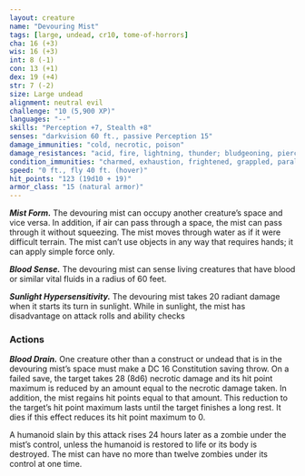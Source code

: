 ```yaml
---
layout: creature
name: "Devouring Mist"
tags: [large, undead, cr10, tome-of-horrors]
cha: 16 (+3)
wis: 16 (+3)
int: 8 (-1)
con: 13 (+1)
dex: 19 (+4)
str: 7 (-2)
size: Large undead
alignment: neutral evil
challenge: "10 (5,900 XP)"
languages: "--"
skills: "Perception +7, Stealth +8"
senses: "darkvision 60 ft., passive Perception 15"
damage_immunities: "cold, necrotic, poison"
damage_resistances: "acid, fire, lightning, thunder; bludgeoning, piercing, and slashing from nonmagical weapons"
condition_immunities: "charmed, exhaustion, frightened, grappled, paralyzed, petrified, poisoned, prone, restrained"
speed: "0 ft., fly 40 ft. (hover)"
hit_points: "123 (19d10 + 19)"
armor_class: "15 (natural armor)"
---
```


***Mist Form.*** The devouring mist can occupy another
creature’s space and vice versa. In addition, if air can pass
through a space, the mist can pass through it without squeezing.
The mist moves through water as if it were difficult terrain. The
mist can’t use objects in any way that requires hands; it can apply
simple force only.

***Blood Sense.*** The devouring mist can sense living creatures that have
blood or similar vital fluids in a radius of 60 feet.

***Sunlight Hypersensitivity.*** The devouring mist takes 20 radiant
damage when it starts its turn in sunlight. While in sunlight, the
mist has disadvantage on attack rolls and ability checks

### Actions

***Blood Drain.*** One creature other than a construct or undead that is in
the devouring mist’s space must make a DC 16 Constitution saving throw.
On a failed save, the target takes 28 (8d6) necrotic damage and its hit point
maximum is reduced by an amount equal to the necrotic damage taken. In
addition, the mist regains hit points equal to that amount. This reduction
to the target’s hit point maximum lasts until the target finishes a long rest.
It dies if this effect reduces its hit point maximum to 0.

A humanoid slain by this attack rises 24 hours later as a zombie under
the mist’s control, unless the humanoid is restored to life or its body is
destroyed. The mist can have no more than twelve zombies under its
control at one time.
